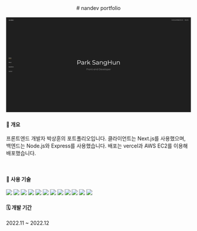 <div align="center">
  # nandev portfolio
</div>
<br />

<img src="./public/images/readme/home.png" />

#### 📄 개요

프론트엔드 개발자 박상훈의 포트폴리오입니다. 클라이언트는 Next.js를 사용했으며, 백엔드는 Node.js와 Express를 사용했습니다. 배포는 vercel과 AWS EC2를 이용해 배포했습니다.

<br />

#### 🔨 사용 기술

<img src="https://img.shields.io/badge/HTML5-E34F26?style=flat-square&logo=HTML5&logoColor=white"/>
<img src="https://img.shields.io/badge/Emotion-DB7093?style=flat-square&logo=styled-components&logoColor=white"/>
<img src="https://img.shields.io/badge/Javascript-F7DF1E?style=flat-square&logo=JavaScript&logoColor=white"/>
<img src="https://img.shields.io/badge/React-61DAFB?style=flat-square&logo=React&logoColor=white"/>
<img src="https://img.shields.io/badge/Next.js-000000?style=flat-square&logo=Next.js&logoColor=white"/>
<img src="https://img.shields.io/badge/Node.js-339933?style=flat-square&logo=Node.js&logoColor=white"/>
<img src="https://img.shields.io/badge/Express-000000?style=flat-square&logo=Express&logoColor=white"/>
<img src="https://img.shields.io/badge/Vercel-000000?style=flat-square&logo=Vercel&logoColor=white"/>
<img src="https://img.shields.io/badge/Amazon EC2-FF9900?style=flat-square&logo=Amazon EC2&logoColor=white"/>
<img src="https://img.shields.io/badge/MySQL-4479A1?style=flat-square&logo=MySQL&logoColor=white"/>
<img src="https://img.shields.io/badge/Redux-764ABC?style=flat-square&logo=Redux&logoColor=white"/>
<img src="https://img.shields.io/badge/Git-F05032?style=flat-square&logo=Git&logoColor=white"/>
<br />

#### 🗓 개발 기간

2022.11 ~ 2022.12
